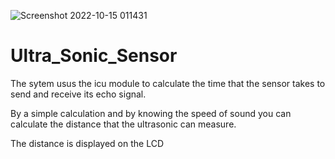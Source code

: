 ![Screenshot 2022-10-15 011431](https://user-images.githubusercontent.com/89265567/195956521-f1c4d70a-2795-4296-8ffe-65ca0b22dfdd.png)

# Ultra_Sonic_Sensor

The sytem usus the icu module to calculate the time that the sensor takes to send and receive its echo signal.

By a simple calculation and by knowing the speed of sound you can calculate the distance that the ultrasonic can measure.

The distance is displayed on the LCD

